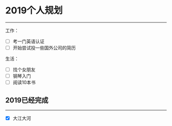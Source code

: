 # 2019个人规划  
---
工作：  
- [ ] 考一门英语认证  
- [ ] 开始尝试投一些国外公司的简历  

生活：  
- [ ] 找个女朋友  
- [ ] 钢琴入门  
- [ ] 阅读10本书  

## 2019已经完成  
---
- [x] 大江大河  
